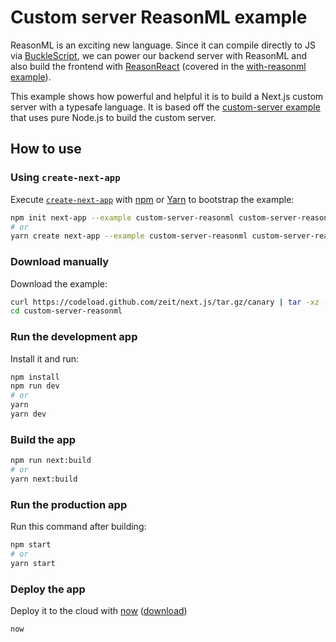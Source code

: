 # Custom server ReasonML example

ReasonML is an exciting new language. Since it can compile directly to JS via [BuckleScript](https://bucklescript.github.io/en/),
we can power our backend server with ReasonML and also build the frontend with
[ReasonReact](https://reasonml.github.io/reason-react/en/) (covered in the [with-reasonml example](https://github.com/zeit/next.js/tree/canary/examples/with-reasonml)).

This example shows how powerful and helpful it is to build a Next.js custom server with a typesafe language. It is based off the [custom-server example](https://github.com/zeit/next.js/tree/canary/examples/custom-server) that uses pure Node.js to build the custom server.

## How to use

### Using `create-next-app`

Execute [`create-next-app`](https://github.com/zeit/next.js/tree/canary/packages/create-next-app) with [npm](https://docs.npmjs.com/cli/init) or [Yarn](https://yarnpkg.com/lang/en/docs/cli/create/) to bootstrap the example:

```bash
npm init next-app --example custom-server-reasonml custom-server-reasonml-app
# or
yarn create next-app --example custom-server-reasonml custom-server-reasonml-app
```

### Download manually

Download the example:

```bash
curl https://codeload.github.com/zeit/next.js/tar.gz/canary | tar -xz --strip=2 next.js-canary/examples/custom-server-reasonml
cd custom-server-reasonml
```

### Run the development app

Install it and run:

```bash
npm install
npm run dev
# or
yarn
yarn dev
```

### Build the app

```bash
npm run next:build
# or
yarn next:build
```

### Run the production app

Run this command after building:

```bash
npm start
# or
yarn start
```

### Deploy the app

Deploy it to the cloud with [now](https://zeit.co/now) ([download](https://zeit.co/download))

```bash
now
```
